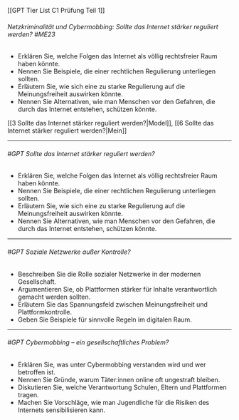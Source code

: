 [[GPT Tier List C1 Prüfung Teil 1]]

###### Netzkriminalität und Cybermobbing: Sollte das Internet stärker reguliert werden? #ME23  
* Erklären Sie, welche Folgen das Internet als völlig rechtsfreier Raum haben könnte. 
* Nennen Sie Beispiele, die einer rechtlichen Regulierung unterliegen sollten. 
* Erläutern Sie, wie sich eine zu starke Regulierung auf die Meinungsfreiheit auswirken könnte. 
* Nennen Sie Alternativen, wie man Menschen vor den Gefahren, die durch das Internet entstehen, schützen könnte.

[[3 Sollte das Internet stärker reguliert werden?|Model]], [[6 Sollte das Internet stärker reguliert werden?|Mein]]

---

###### #GPT Sollte das Internet stärker reguliert werden?
  - Erklären Sie, welche Folgen das Internet als völlig rechtsfreier Raum haben könnte.
  - Nennen Sie Beispiele, die einer rechtlichen Regulierung unterliegen sollten.
  - Erläutern Sie, wie sich eine zu starke Regulierung auf die Meinungsfreiheit auswirken könnte.
  - Nennen Sie Alternativen, wie man Menschen vor den Gefahren, die durch das Internet entstehen, schützen könnte.

---

###### #GPT Soziale Netzwerke außer Kontrolle?
  - Beschreiben Sie die Rolle sozialer Netzwerke in der modernen Gesellschaft.
  - Argumentieren Sie, ob Plattformen stärker für Inhalte verantwortlich gemacht werden sollten.
  - Erläutern Sie das Spannungsfeld zwischen Meinungsfreiheit und Plattformkontrolle.
  - Geben Sie Beispiele für sinnvolle Regeln im digitalen Raum.

---

###### #GPT Cybermobbing – ein gesellschaftliches Problem?
  - Erklären Sie, was unter Cybermobbing verstanden wird und wer betroffen ist.
  - Nennen Sie Gründe, warum Täter:innen online oft ungestraft bleiben.
  - Diskutieren Sie, welche Verantwortung Schulen, Eltern und Plattformen tragen.
  - Machen Sie Vorschläge, wie man Jugendliche für die Risiken des Internets sensibilisieren kann.
